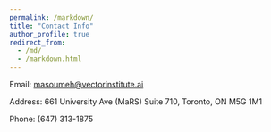 ```yaml
---
permalink: /markdown/
title: "Contact Info"
author_profile: true
redirect_from: 
  - /md/
  - /markdown.html
---
```


Email: masoumeh@vectorinstitute.ai

Address: 661 University Ave (MaRS) Suite 710, Toronto, ON M5G 1M1

Phone: (647) 313-1875


